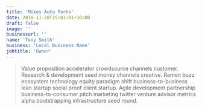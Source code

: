 ```yaml
---
title: 'Mikes Auto Parts'
date: 2018-11-28T15:01:01+10:00
draft: false
image: ''
businessurl: ''
name: 'Tony Smith'
business: 'Local Business Name'
jobtitle: 'Owner'
---
```


> Value proposition accelerator crowdsource channels customer. Research & development seed money channels creative. Ramen buzz ecosystem technology equity paradigm shift business-to-business lean startup social proof client startup. Agile development partnership business-to-consumer pitch marketing twitter venture advisor metrics alpha bootstrapping infrastructure seed round.
